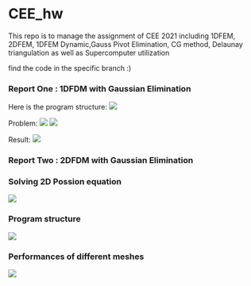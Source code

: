 # CEE_hw
This repo is to manage the assignment of CEE 2021 including 
1DFEM, 2DFEM, 1DFEM Dynamic,Gauss Pivot Elimination, CG method, Delaunay triangulation
as well as Supercomputer utilization

find the code in the specific branch :)

### Report One : 1DFDM with Gaussian Elimination

Here is the program structure:
![](https://github.com/MaynotbeGarychan/CEE_hw/blob/main/figures/structureOf1DFDM.JPG)

Problem:
![](https://github.com/MaynotbeGarychan/CEE_hw/blob/main/figures/Problem1.JPG)
![](https://github.com/MaynotbeGarychan/CEE_hw/blob/main/figures/mesh2OfProblem1.JPG)

Result:
![](https://github.com/MaynotbeGarychan/CEE_hw/blob/main/figures/FigureOf1DFDMProblem1.JPG)

### Report Two : 2DFDM with Gaussian Elimination
### Solving 2D Possion equation
![](https://github.com/MaynotbeGarychan/CEE_hw/tree/main/figures/Problem2JPG.JPG)

### Program structure
![](https://github.com/MaynotbeGarychan/CEE_hw/tree/main/figures/structureOf2DFEM.JPG)

### Performances of different meshes
![](https://github.com/MaynotbeGarychan/CEE_hw/tree/main/figures/Figure1Of2DFEMReport2.JPG)

